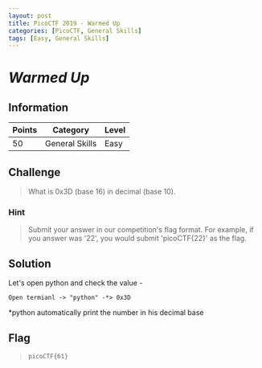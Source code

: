 ```yaml
---
layout: post
title: PicoCTF 2019 - Warmed Up
categories: [PicoCTF, General Skills]
tags: [Easy, General Skills]
---
```


# *Warmed Up*

## Information

| Points |Category  | Level|
|--|--|--|
| 50 |General Skills  |Easy |

## Challenge

> What is 0x3D (base 16) in decimal (base 10).

### Hint

> Submit your answer in our competition's flag format. For example, if you answer was '22', you would submit 'picoCTF{22}' as the flag.

## Solution


Let's open python and check the value - 

    Open termianl -> "python" -*> 0x3D

*python automatically print the number in his decimal base

## Flag
> `picoCTF{61}`
